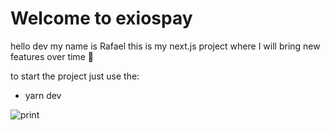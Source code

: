 # Welcome to exiospay

hello dev my name is Rafael this is my next.js project where I will bring new features over time 💚

to start the project just use the:
- yarn dev

![print](https://user-images.githubusercontent.com/68617133/126603544-c6880440-03b6-452c-a271-2caa88a6bb40.png)
